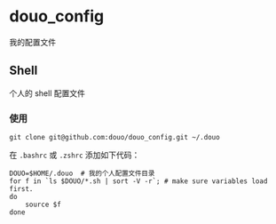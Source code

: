 # douo_config

我的配置文件

## Shell

个人的 shell 配置文件

### 使用

```shell
git clone git@github.com:douo/douo_config.git ~/.douo 
```

在 `.bashrc` 或 `.zshrc` 添加如下代码：

```shell
DOUO=$HOME/.douo  # 我的个人配置文件目录
for f in `ls $DOUO/*.sh | sort -V -r`; # make sure variables load first.
do
    source $f
done
```



